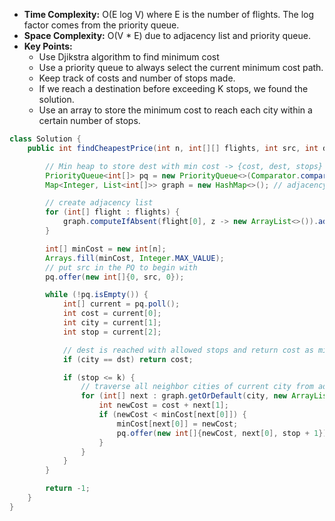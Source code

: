 - **Time Complexity:** O(E log V) where E is the number of flights. The log factor comes from the priority queue.
- **Space Complexity:** O(V * E) due to adjacency list and priority queue.
- **Key Points:**
    - Use Djikstra algorithm to find minimum cost
    - Use a priority queue to always select the current minimum cost path.
    - Keep track of costs and number of stops made.
    - If we reach a destination before exceeding K stops, we found the solution.
    - Use an array to store the minimum cost to reach each city within a certain number of stops.

```java
class Solution {
    public int findCheapestPrice(int n, int[][] flights, int src, int dst, int k) {

        // Min heap to store dest with min cost -> {cost, dest, stops}
        PriorityQueue<int[]> pq = new PriorityQueue<>(Comparator.comparingInt(a -> a[0]));
        Map<Integer, List<int[]>> graph = new HashMap<>(); // adjacency list

        // create adjacency list
        for (int[] flight : flights) {
            graph.computeIfAbsent(flight[0], z -> new ArrayList<>()).add(new int[]{flight[1], flight[2]});
        }

        int[] minCost = new int[n];
        Arrays.fill(minCost, Integer.MAX_VALUE);
        // put src in the PQ to begin with
        pq.offer(new int[]{0, src, 0});

        while (!pq.isEmpty()) {
            int[] current = pq.poll();
            int cost = current[0];
            int city = current[1];
            int stop = current[2];

            // dest is reached with allowed stops and return cost as min cost
            if (city == dst) return cost;

            if (stop <= k) {
                // traverse all neighbor cities of current city from adj list
                for (int[] next : graph.getOrDefault(city, new ArrayList<>())) {
                    int newCost = cost + next[1];
                    if (newCost < minCost[next[0]]) {
                        minCost[next[0]] = newCost;
                        pq.offer(new int[]{newCost, next[0], stop + 1});
                    }
                }
            } 
        }

        return -1;
    }
}
```